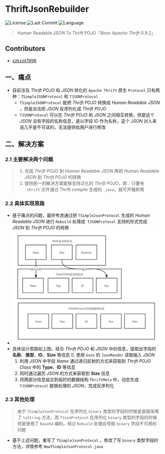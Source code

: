 ThriftJsonRebuilder
==
![License](https://img.shields.io/github/license/zzkzzk1996/Thrift-Json-Rebuilder) 
![Last Commit](https://img.shields.io/github/last-commit/zzkzzk1996/Thrift-Json-Rebuilder)
![Language](https://img.shields.io/github/languages/top/zzkzzk1996/Thrift-Json-Rebuilder)
> Human Readable JSON To Thrift POJO「_Base Apache Thrift 0.9.2_」

## Contributors
- [zzkzzk1996](https://github.com/zzkzzk1996)

## 一、痛点
- 目前涉及 _Thrift POJO_ 和 _JSON_ 转化的 `Apache Thrift` 原生 `Protocol` 只有两种：`TSimpleJSONProtocol` 和 `TJSONProtocol`
  - `TSimpleJSONProtocol` 能把 _Thrift POJO_ 转换成 _Human Readable JSON_ ，但是没法把 _JSON_ 反序列化成 _Thrift POJO_
  - `TJSONProtocol` 可以在 _Thrift POJO_ 和 _JSON_ 之间相互转换，但是这个 _JSON_ 没有字段的名称信息，是以字段 _ID_ 作为名称，这个 _JSON_ 对人来说几乎是不可读的，无法提供给用户进行修改<br>

## 二、解决方案
### 2.1 主要解决两个问题
>1. 完成 _Thrift POJO_ 到 _Human Readable JSON_ 再把 _Human Readable JSON_ 到 _Thrift POJO_ 的转换
>2. 提供统一的解决方案能够支持泛化的 _Thrift POJO_，即：只要有 `.thrift` 文件通过 Thrift compile 生成的 `.java`，就可开箱即用 

### 2.2 具体实现思路

- 基于痛点的问题，最终考虑通过把 `TSimpleJsonProtocol` 生成的 _Human Readable JSON_ 进行 `Rebuild` 处理成` TJSONProtocol` 支持的形式完成 _JSON_ 到 _Thrift POJO_ 的转换
- ![IMG](https://github.com/zzkzzk1996/Thrift-Json-Rebuilder/blob/main/src/main/resources/img.png) 
- 具体设计思路如上图，结合 _Thrift POJO_ 和 _JSON_ 中的信息，提取出字段的 **名称**、**类型**、**ID**、**Size** 等信息
    0. 使用 `Gson` 的 `JsonReader` 读取输入 _JSON_
    1. 利用 _JSON_ 中字段 _Name_ 通过递归反射的方式来获取到 _Thrift POJO Class_ 中的 **Type**、**ID** 等信息
    2. 同时通过遍历 _JSON_ 的方式来获取到 **Size** 信息
    3. 将两部分信息组合到临时的数据结构 `ThriftMeta` 中，动态生成 `TJSONProtocol` 能够处理的 _JSON_，完成反序列化

### 2.3 其他处理
>由于 `TSimpleJsonProtocol` 在序列化 `binary` 类型的字段的时候是直接采用了 `toString` 方法，而 `TJsonProtocol` 在序列化 `binary` 类型的字段的时候则是使用了 `Base64` 编码，经过 `Rebuild` 处理会导致 `binary` 字段不可用的问题
- 基于上述问题，重写了 `TSimpleJsonProtocol` ，修改了写 `binary` 类型字段的方法，详情参考 `NewTSimpleJsonProtocol.java` 